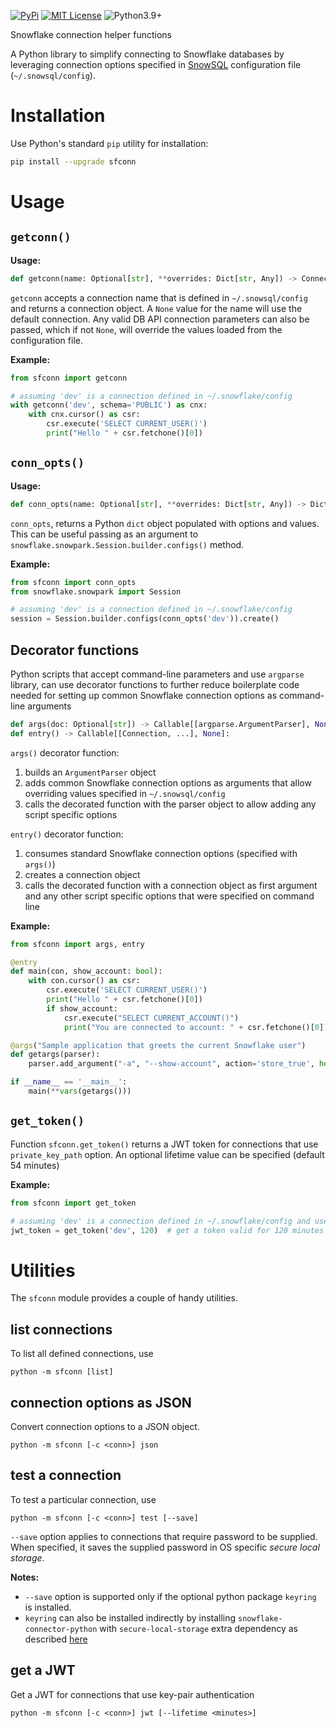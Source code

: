 [![PyPi](https://img.shields.io/pypi/v/sfconn.svg)](https://pypi.python.org/pypi/sfconn) [![MIT License](https://img.shields.io/badge/License-MIT-blue.svg)](https://opensource.org/licenses/MIT) ![Python3.9+](https://img.shields.io/badge/dynamic/json?query=info.requires_python&label=python&url=https%3A%2F%2Fpypi.org%2Fpypi%2Fsfconn%2Fjson)


Snowflake connection helper functions

A Python library to simplify connecting to Snowflake databases by leveraging connection options specified in [SnowSQL](https://docs.snowflake.com/en/user-guide/snowsql.html) configuration file (`~/.snowsql/config`).

# Installation

Use Python's standard `pip` utility for installation:

```sh
pip install --upgrade sfconn
```

# Usage

## `getconn()`

**Usage:**
```python
def getconn(name: Optional[str], **overrides: Dict[str, Any]) -> Connection
```

`getconn` accepts a connection name that is defined in `~/.snowsql/config` and returns a connection object. A `None` value for the name will use the default connection. Any valid DB API connection parameters can also be passed, which if not `None`, will override the values loaded from the configuration file.

**Example:**

```python
from sfconn import getconn

# assuming 'dev' is a connection defined in ~/.snowflake/config
with getconn('dev', schema='PUBLIC') as cnx:
    with cnx.cursor() as csr:
        csr.execute('SELECT CURRENT_USER()')
        print("Hello " + csr.fetchone()[0])
```

## `conn_opts()`

**Usage:**
```python
def conn_opts(name: Optional[str], **overrides: Dict[str, Any]) -> Dict[str, Any]
```

`conn_opts`, returns a Python `dict` object populated with options and values. This can be useful passing as an argument to `snowflake.snowpark.Session.builder.configs()` method.

**Example:**

```python
from sfconn import conn_opts
from snowflake.snowpark import Session

# assuming 'dev' is a connection defined in ~/.snowflake/config
session = Session.builder.configs(conn_opts('dev')).create()
```

## Decorator functions

Python scripts that accept command-line parameters and use `argparse` library, can use decorator functions to further reduce boilerplate code needed for setting up common Snowflake connection options as command-line arguments

```python
def args(doc: Optional[str]) -> Callable[[argparse.ArgumentParser], None]:
def entry() -> Callable[[Connection, ...], None]:
```

`args()` decorator function:
1. builds an `ArgumentParser` object
1. adds common Snowflake connection options as arguments that allow overriding values specified in `~/.snowsql/config`
1. calls the decorated function with the parser object to allow adding any script specific options

`entry()` decorator function:
1. consumes standard Snowflake connection options (specified with `args()`)
1. creates a connection object
1. calls the decorated function with a connection object as first argument and any other script specific options that were specified on command line

**Example:**

```python
from sfconn import args, entry

@entry
def main(con, show_account: bool):
    with con.cursor() as csr:
        csr.execute('SELECT CURRENT_USER()')
        print("Hello " + csr.fetchone()[0])
        if show_account:
            csr.execute("SELECT CURRENT_ACCOUNT()")
            print("You are connected to account: " + csr.fetchone()[0])

@args("Sample application that greets the current Snowflake user")
def getargs(parser):
    parser.add_argument("-a", "--show-account", action='store_true', help="show snowflake account name")

if __name__ == '__main__':
    main(**vars(getargs()))
```

## `get_token()`

Function `sfconn.get_token()` returns a JWT token for connections that use `private_key_path` option. An optional lifetime value can be specified (default 54 minutes)

**Example:**

```python
from sfconn import get_token

# assuming 'dev' is a connection defined in ~/.snowflake/config and uses key-pair authentication
jwt_token = get_token('dev', 120)  # get a token valid for 120 minutes
```

# Utilities

The `sfconn` module provides a couple of handy utilities.

## list connections

To list all defined connections, use

```
python -m sfconn [list]
```

## connection options as JSON

Convert connection options to a JSON object.

```
python -m sfconn [-c <conn>] json
```

## test a connection

To test a particular connection, use

```
python -m sfconn [-c <conn>] test [--save]
```

`--save` option applies to connections that require password to be supplied. When specified, it saves the supplied password in OS specific *secure local storage*.

**Notes:**

- `--save` option is supported only if the optional python package `keyring` is installed.
- `keyring` can also be installed indirectly by installing `snowflake-connector-python` with `secure-local-storage` extra dependency as described [here](https://docs.snowflake.com/en/user-guide/python-connector-install.html#step-1-install-the-connector)

## get a JWT

Get a JWT for connections that use key-pair authentication

```
python -m sfconn [-c <conn>] jwt [--lifetime <minutes>]
```
